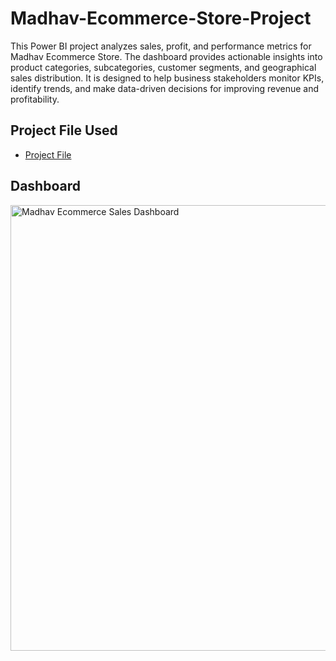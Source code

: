 # Madhav-Ecommerce-Store-Project
This Power BI project analyzes sales, profit, and performance metrics for Madhav Ecommerce Store. The dashboard provides actionable insights into product categories, subcategories, customer segments, and geographical sales distribution. It is designed to help business stakeholders monitor KPIs, identify trends, and make data-driven decisions for improving revenue and profitability.
## Project File Used
- <a href="https://github.com/Dakshsingh1304/Madhav-Ecommerce-Store-Project/blob/main/Madhav%20ecommerce%20Store%20Project.pbix">Project File</a>
## Dashboard
<img width="1277" height="713" alt="Madhav Ecommerce Sales Dashboard" src="https://github.com/user-attachments/assets/9dd6c3b7-3246-4a65-a614-592fb6b4b00a" />

